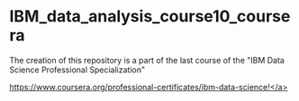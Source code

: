# IBM_data_analysis_course10_coursera

The creation of this repository is a part of the last course of the "IBM Data Science Professional Specialization"

<a href="https://www.coursera.org/professional-certificates/ibm-data-science/">https://www.coursera.org/professional-certificates/ibm-data-science!</a>

